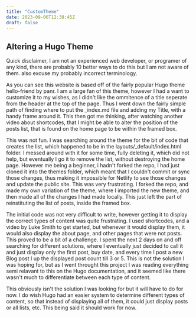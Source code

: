 ```yaml
---
title: "CustomTheme"
date: 2023-09-06T12:38:45Z
draft: false
---
```

## Altering a Hugo Theme

Quick disclaimer, I am not an experienced web developer, or programer of any 
kind, there are probably 10 better ways to do this but I am not aware of them.
also excuse my probably incorrect terminology.

As you can see this website is based off of the fairly popular Hugo theme 
hello-friend by panr. I am a large fan of this theme, however I had a want to 
customize it to my wishes, as I didn't like the ommitence of a title seperate
from the header at the top of the page. Thus I went down the fairly simple path
of finding where to put the _index.md file and adding my Title, with a handy
frame around it. This then got me thinking, after watching another video about
shortcodes, that I might be able to alter the position of the posts list, that
is found on the home page to be within the framed box. 

This was not fun. I was searching around the theme for the bit of code that 
creates the list, which happened to be in the layouts/_default/index.html 
folder. I messed around with it for some time, fully deleting it, which did not
help, but eventually I go it to remove the list, without destroying the home 
page. However me being a beginner, i hadn't forked the repo, I had just
cloned it into the themes folder, which meant that I couldn't commit or sync
those changes, thus making it impossible for Netlify to see those changes and
update the public site. This was very frustrating. I forked the repo, and made 
my own variation of the theme, where I imported the new theme, and then made
all of the changes I had made locally. This just left the part of reinstituting 
the list of posts, inside the framed box. 

The initial code was not very difficult to write, however getting it to display
the correct types of content was quite frustrating. I  used shortcodes, 
and a video by Luke Smith to get started, but whenever it would display
them, it would also display the about page, and other pages that were not 
posts. This proved to be a bit of a challenge. I spent the next 2 days on and 
off searching for different solutions, where I eventually just decided to call
it and just display only the first post, buy date, and every time I post a new
Blog post I up the displayed post count till 3 or 5. This is not the solution I
was hoping for, but as I went throught this project I was reading everything 
semi relavant to this on the Hugo documentation, and it seemed like there 
wasn't much to differentiate between each type of content. 

This obviously isn't the solution I was looking for but it will have to do for
now. I do wish Hugo had an easier system to determine different types of
content, so that instead of displaying all of them, it could just display posts
or all lists, etc. This being said it should work for now.
